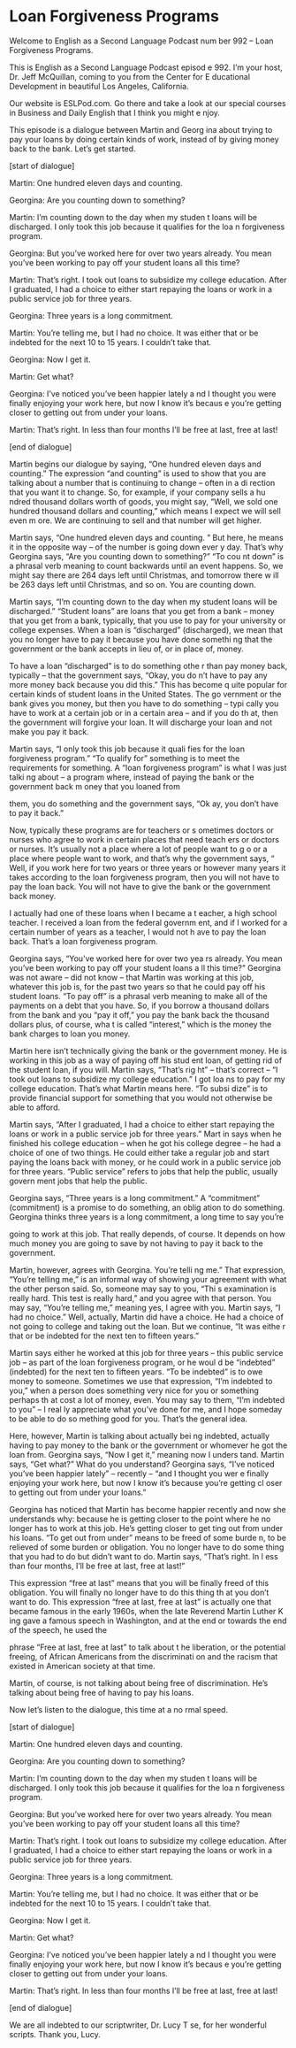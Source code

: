 # Loan Forgiveness Programs

Welcome to English as a Second Language Podcast num ber 992 – Loan Forgiveness Programs.

This is English as a Second Language Podcast episod e 992. I’m your host, Dr. Jeff McQuillan, coming to you from the Center for E ducational Development in beautiful Los Angeles, California.

Our website is ESLPod.com. Go there and take a look  at our special courses in Business and Daily English that I think you might e njoy.

This episode is a dialogue between Martin and Georg ina about trying to pay your loans by doing certain kinds of work, instead of by  giving money back to the bank. Let’s get started.

[start of dialogue]

Martin: One hundred eleven days and counting.

Georgina: Are you counting down to something?

Martin: I’m counting down to the day when my studen t loans will be discharged. I only took this job because it qualifies for the loa n forgiveness program.

Georgina: But you’ve worked here for over two years  already. You mean you’ve been working to pay off your student loans all this  time?

Martin: That’s right. I took out loans to subsidize  my college education. After I graduated, I had a choice to either start repaying the loans or work in a public service job for three years.

Georgina: Three years is a long commitment.

Martin: You’re telling me, but I had no choice. It was either that or be indebted for the next 10 to 15 years. I couldn’t take that.

Georgina: Now I get it.

Martin: Get what?

Georgina: I’ve noticed you’ve been happier lately a nd I thought you were finally enjoying your work here, but now I know it’s becaus e you’re getting closer to getting out from under your loans.

Martin: That’s right. In less than four months I’ll  be free at last, free at last!

[end of dialogue]

Martin begins our dialogue by saying, “One hundred eleven days and counting.” The expression “and counting” is used to show that you are talking about a number that is continuing to change – often in a di rection that you want it to change. So, for example, if your company sells a hu ndred thousand dollars worth of goods, you might say, “Well, we sold one hundred  thousand dollars and counting,” which means I expect we will sell even m ore. We are continuing to sell and that number will get higher.

Martin says, “One hundred eleven days and counting. ” But here, he means it in the opposite way – of the number is going down ever y day. That’s why Georgina says, “Are you counting down to something?” “To cou nt down” is a phrasal verb meaning to count backwards until an event happens. So, we might say there are 264 days left until Christmas, and tomorrow there w ill be 263 days left until Christmas, and so on. You are counting down.

Martin says, “I’m counting down to the day when my student loans will be discharged.” “Student loans” are loans that you get  from a bank – money that you get from a bank, typically, that you use to pay for  your university or college expenses. When a loan is “discharged” (discharged),  we mean that you no longer have to pay it because you have done somethi ng that the government or the bank accepts in lieu of, or in place of, money.

To have a loan “discharged” is to do something othe r than pay money back, typically – that the government says, “Okay, you do n’t have to pay any more money back because you did this.” This has become q uite popular for certain kinds of student loans in the United States. The go vernment or the bank gives you money, but then you have to do something – typi cally you have to work at a certain job or in a certain area – and if you do th at, then the government will forgive your loan. It will discharge your loan and not make you pay it back.

Martin says, “I only took this job because it quali fies for the loan forgiveness program.” “To qualify for” something is to meet the  requirements for something. A “loan forgiveness program” is what I was just talki ng about – a program where, instead of paying the bank or the government back m oney that you loaned from

them, you do something and the government says, “Ok ay, you don’t have to pay it back.”

Now, typically these programs are for teachers or s ometimes doctors or nurses who agree to work in certain places that need teach ers or doctors or nurses. It’s usually not a place where a lot of people want to g o or a place where people want to work, and that’s why the government says, “ Well, if you work here for two years or three years or however many years it takes  according to the loan forgiveness program, then you will not have to pay the loan back. You will not have to give the bank or the government back money.

I actually had one of these loans when I became a t eacher, a high school teacher. I received a loan from the federal governm ent, and if I worked for a certain number of years as a teacher, I would not h ave to pay the loan back. That’s a loan forgiveness program.

Georgina says, “You’ve worked here for over two yea rs already. You mean you’ve been working to pay off your student loans a ll this time?” Georgina was not aware – did not know – that Martin was working at this job, whatever this job is, for the past two years so that he could pay off  his student loans. “To pay off” is a phrasal verb meaning to make all of the payments on a debt that you have. So, if you borrow a thousand dollars from the bank and you “pay it off,” you pay the bank back the thousand dollars plus, of course, wha t is called “interest,” which is the money the bank charges to loan you money.

Martin here isn’t technically giving the bank or the government money. He is working in this job as a way of paying off his stud ent loan, of getting rid of the student loan, if you will. Martin says, “That’s rig ht” – that’s correct – “I took out loans to subsidize my college education.” I got loa ns to pay for my college education. That’s what Martin means here. “To subsi dize” is to provide financial support for something that you would not otherwise be able to afford.

Martin says, “After I graduated, I had a choice to either start repaying the loans or work in a public service job for three years.” Mart in says when he finished his college education – when he got his college degree – he had a choice of one of two things. He could either take a regular job and start paying the loans back with money, or he could work in a public service job for  three years. “Public service” refers to jobs that help the public, usually govern ment jobs that help the public.

Georgina says, “Three years is a long commitment.” A “commitment” (commitment) is a promise to do something, an oblig ation to do something. Georgina thinks three years is a long commitment, a  long time to say you’re

going to work at this job. That really depends, of course. It depends on how much money you are going to save by not having to pay it  back to the government.

Martin, however, agrees with Georgina. You’re telli ng me.” That expression, “You’re telling me,” is an informal way of showing your agreement with what the other person said. So, someone may say to you, “Thi s examination is really hard. This test is really hard,” and you agree with that person. You may say, “You’re telling me,” meaning yes, I agree with you. Martin says, “I had no choice.” Well, actually, Martin did have a choice. He had a choice  of not going to college and taking out the loan. But we continue, “It was eithe r that or be indebted for the next ten to fifteen years.”

Martin says either he worked at this job for three years – this public service job – as part of the loan forgiveness program, or he woul d be “indebted” (indebted) for the next ten to fifteen years. “To be indebted” is to owe money to someone. Sometimes we use that expression, “I’m indebted to you,” when a person does something very nice for you or something perhaps th at cost a lot of money, even. You may say to them, “I’m indebted to you” – I real ly appreciate what you’ve done for me, and I hope someday to be able to do so mething good for you. That’s the general idea.

Here, however, Martin is talking about actually bei ng indebted, actually having to pay money to the bank or the government or whomever  he got the loan from. Georgina says, “Now I get it,” meaning now I unders tand. Martin says, “Get what?” What do you understand? Georgina says, “I’ve  noticed you’ve been happier lately” – recently – “and I thought you wer e finally enjoying your work here, but now I know it’s because you’re getting cl oser to getting out from under your loans.”

Georgina has noticed that Martin has become happier  recently and now she understands why: because he is getting closer to the point where he no longer has to work at this job. He’s getting closer to get ting out from under his loans. “To get out from under” means to be freed of some burde n, to be relieved of some burden or obligation. You no longer have to do some thing that you had to do but didn’t want to do. Martin says, “That’s right. In l ess than four months, I’ll be free at last, free at last!”

This expression “free at last” means that you will be finally freed of this obligation. You will finally no longer have to do this thing th at you don’t want to do. This expression “free at last, free at last” is actually  one that became famous in the early 1960s, when the late Reverend Martin Luther K ing gave a famous speech in Washington, and at the end or towards the end of  the speech, he used the

phrase “Free at last, free at last” to talk about t he liberation, or the potential freeing, of African Americans from the discriminati on and the racism that existed in American society at that time.

Martin, of course, is not talking about being free of discrimination. He’s talking about being free of having to pay his loans.

Now let’s listen to the dialogue, this time at a no rmal speed.

[start of dialogue]

Martin: One hundred eleven days and counting.

Georgina: Are you counting down to something?

Martin: I’m counting down to the day when my studen t loans will be discharged. I only took this job because it qualifies for the loa n forgiveness program.

Georgina: But you’ve worked here for over two years  already. You mean you’ve been working to pay off your student loans all this  time?

Martin: That’s right. I took out loans to subsidize  my college education. After I graduated, I had a choice to either start repaying the loans or work in a public service job for three years.

Georgina: Three years is a long commitment.

Martin: You’re telling me, but I had no choice. It was either that or be indebted for the next 10 to 15 years. I couldn’t take that.

Georgina: Now I get it.

Martin: Get what?

Georgina: I’ve noticed you’ve been happier lately a nd I thought you were finally enjoying your work here, but now I know it’s becaus e you’re getting closer to getting out from under your loans.

Martin: That’s right. In less than four months I’ll  be free at last, free at last!

[end of dialogue]

 We are all indebted to our scriptwriter, Dr. Lucy T se, for her wonderful scripts. Thank you, Lucy.



